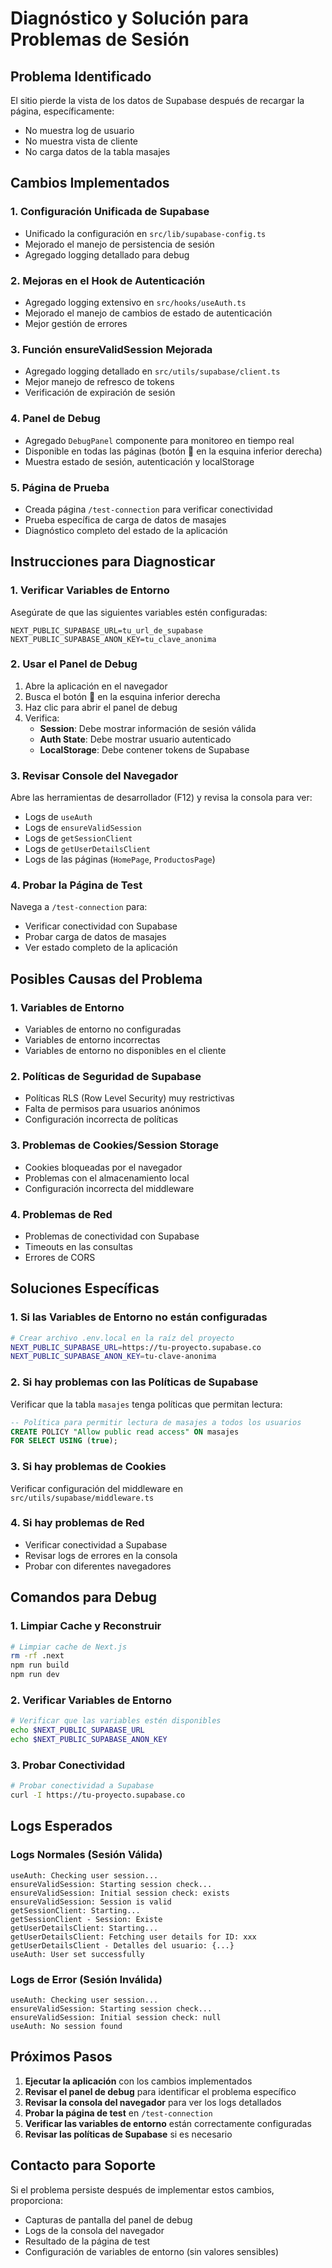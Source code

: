 # Diagnóstico y Solución para Problemas de Sesión

## Problema Identificado

El sitio pierde la vista de los datos de Supabase después de recargar la página, específicamente:
- No muestra log de usuario
- No muestra vista de cliente
- No carga datos de la tabla masajes

## Cambios Implementados

### 1. **Configuración Unificada de Supabase**
- Unificado la configuración en `src/lib/supabase-config.ts`
- Mejorado el manejo de persistencia de sesión
- Agregado logging detallado para debug

### 2. **Mejoras en el Hook de Autenticación**
- Agregado logging extensivo en `src/hooks/useAuth.ts`
- Mejorado el manejo de cambios de estado de autenticación
- Mejor gestión de errores

### 3. **Función ensureValidSession Mejorada**
- Agregado logging detallado en `src/utils/supabase/client.ts`
- Mejor manejo de refresco de tokens
- Verificación de expiración de sesión

### 4. **Panel de Debug**
- Agregado `DebugPanel` componente para monitoreo en tiempo real
- Disponible en todas las páginas (botón 🐛 en la esquina inferior derecha)
- Muestra estado de sesión, autenticación y localStorage

### 5. **Página de Prueba**
- Creada página `/test-connection` para verificar conectividad
- Prueba específica de carga de datos de masajes
- Diagnóstico completo del estado de la aplicación

## Instrucciones para Diagnosticar

### 1. **Verificar Variables de Entorno**
Asegúrate de que las siguientes variables estén configuradas:
```env
NEXT_PUBLIC_SUPABASE_URL=tu_url_de_supabase
NEXT_PUBLIC_SUPABASE_ANON_KEY=tu_clave_anonima
```

### 2. **Usar el Panel de Debug**
1. Abre la aplicación en el navegador
2. Busca el botón 🐛 en la esquina inferior derecha
3. Haz clic para abrir el panel de debug
4. Verifica:
   - **Session**: Debe mostrar información de sesión válida
   - **Auth State**: Debe mostrar usuario autenticado
   - **LocalStorage**: Debe contener tokens de Supabase

### 3. **Revisar Console del Navegador**
Abre las herramientas de desarrollador (F12) y revisa la consola para ver:
- Logs de `useAuth`
- Logs de `ensureValidSession`
- Logs de `getSessionClient`
- Logs de `getUserDetailsClient`
- Logs de las páginas (`HomePage`, `ProductosPage`)

### 4. **Probar la Página de Test**
Navega a `/test-connection` para:
- Verificar conectividad con Supabase
- Probar carga de datos de masajes
- Ver estado completo de la aplicación

## Posibles Causas del Problema

### 1. **Variables de Entorno**
- Variables de entorno no configuradas
- Variables de entorno incorrectas
- Variables de entorno no disponibles en el cliente

### 2. **Políticas de Seguridad de Supabase**
- Políticas RLS (Row Level Security) muy restrictivas
- Falta de permisos para usuarios anónimos
- Configuración incorrecta de políticas

### 3. **Problemas de Cookies/Session Storage**
- Cookies bloqueadas por el navegador
- Problemas con el almacenamiento local
- Configuración incorrecta del middleware

### 4. **Problemas de Red**
- Problemas de conectividad con Supabase
- Timeouts en las consultas
- Errores de CORS

## Soluciones Específicas

### 1. **Si las Variables de Entorno no están configuradas**
```bash
# Crear archivo .env.local en la raíz del proyecto
NEXT_PUBLIC_SUPABASE_URL=https://tu-proyecto.supabase.co
NEXT_PUBLIC_SUPABASE_ANON_KEY=tu-clave-anonima
```

### 2. **Si hay problemas con las Políticas de Supabase**
Verificar que la tabla `masajes` tenga políticas que permitan lectura:
```sql
-- Política para permitir lectura de masajes a todos los usuarios
CREATE POLICY "Allow public read access" ON masajes
FOR SELECT USING (true);
```

### 3. **Si hay problemas de Cookies**
Verificar configuración del middleware en `src/utils/supabase/middleware.ts`

### 4. **Si hay problemas de Red**
- Verificar conectividad a Supabase
- Revisar logs de errores en la consola
- Probar con diferentes navegadores

## Comandos para Debug

### 1. **Limpiar Cache y Reconstruir**
```bash
# Limpiar cache de Next.js
rm -rf .next
npm run build
npm run dev
```

### 2. **Verificar Variables de Entorno**
```bash
# Verificar que las variables estén disponibles
echo $NEXT_PUBLIC_SUPABASE_URL
echo $NEXT_PUBLIC_SUPABASE_ANON_KEY
```

### 3. **Probar Conectividad**
```bash
# Probar conectividad a Supabase
curl -I https://tu-proyecto.supabase.co
```

## Logs Esperados

### **Logs Normales (Sesión Válida)**
```
useAuth: Checking user session...
ensureValidSession: Starting session check...
ensureValidSession: Initial session check: exists
ensureValidSession: Session is valid
getSessionClient: Starting...
getSessionClient - Session: Existe
getUserDetailsClient: Starting...
getUserDetailsClient: Fetching user details for ID: xxx
getUserDetailsClient - Detalles del usuario: {...}
useAuth: User set successfully
```

### **Logs de Error (Sesión Inválida)**
```
useAuth: Checking user session...
ensureValidSession: Starting session check...
ensureValidSession: Initial session check: null
useAuth: No session found
```

## Próximos Pasos

1. **Ejecutar la aplicación** con los cambios implementados
2. **Revisar el panel de debug** para identificar el problema específico
3. **Revisar la consola del navegador** para ver los logs detallados
4. **Probar la página de test** en `/test-connection`
5. **Verificar las variables de entorno** están correctamente configuradas
6. **Revisar las políticas de Supabase** si es necesario

## Contacto para Soporte

Si el problema persiste después de implementar estos cambios, proporciona:
- Capturas de pantalla del panel de debug
- Logs de la consola del navegador
- Resultado de la página de test
- Configuración de variables de entorno (sin valores sensibles) 